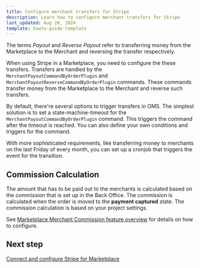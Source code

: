```yaml
---
title: Configure merchant transfers for Stripe
description: Learn how to configure merchant transfers for Stripe
last_updated: Aug 20, 2024
template: howto-guide-template
---
```


The terms *Payout* and *Reverse Payout* refer to transferring money from the Marketplace to the Merchant and reversing the transfer respectively.

When using Stripe in a Marketplace, you need to configure the these transfers. Transfers are handled by the `MerchantPayoutCommandByOrderPlugin` and `MerchantPayoutReverseCommandByOrderPlugin` commands. These commands transfer money from the Marketplace to the Merchant and reverse such transfers.

By default, there're several options to trigger transfers in OMS. The simplest solution is to set a state-machine-timeout for the `MerchantPayoutCommandByOrderPlugin` command. This triggers the command after the timeout is reached. You can also define your own conditions and triggers for the command.

With more sophisticated requirements, like transferring money to merchants on the last Friday of every month, you can set up a cronjob that triggers the event for the transition.

## Commission Calculation

The amount that has to be paid out to the merchants is calculated based on the commission that is set up in the Back Office. The commission is calculated when the order is moved to the **payment captured** state. The commission calculation is based on your project settings.

See [Marketplace Merchant Commission feature overview](/docs/pbc/all/merchant-management/{{page.version}}/marketplace-merchant-commission-feature.html) for details on how to configure.

## Next step

[Connect and configure Stripe for Marketplace](/docs/pbc/all/payment-service-provider/{{page.version}}/marketplace/stripe-third-party-integration/connect-and-configure-stripe-for-marketplace.html)
